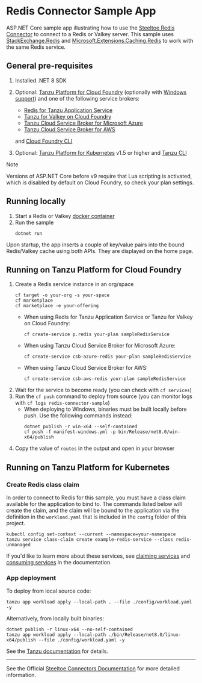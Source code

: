 # Redis Connector Sample App

ASP.NET Core sample app illustrating how to use the [Steeltoe Redis Connector](https://docs.steeltoe.io/api/v4/connectors/redis.html)
to connect to a Redis or Valkey server.
This sample uses [StackExchange.Redis](https://www.nuget.org/packages/StackExchange.Redis) and
[Microsoft.Extensions.Caching.Redis](https://www.nuget.org/packages/StackExchange.Redis) to work with the same Redis service.

## General pre-requisites

1. Installed .NET 8 SDK
1. Optional: [Tanzu Platform for Cloud Foundry](https://techdocs.broadcom.com/us/en/vmware-tanzu/platform/tanzu-platform-for-cloud-foundry/10-0/tpcf/concepts-overview.html)
   (optionally with [Windows support](https://techdocs.broadcom.com/us/en/vmware-tanzu/platform/tanzu-platform-for-cloud-foundry/10-0/tpcf/toc-tasw-install-index.html))
   and one of the following service brokers:

   - [Redis for Tanzu Application Service](https://techdocs.broadcom.com/us/en/vmware-tanzu/data-solutions/redis-for-tanzu-application-service/3-5/redis-for-tas/index.html)
   - [Tanzu for Valkey on Cloud Foundry](https://techdocs.broadcom.com/us/en/vmware-tanzu/data-solutions/tanzu-for-valkey-on-cloud-foundry/4-0/valkey-on-cf/index.html)
   - [Tanzu Cloud Service Broker for Microsoft Azure](https://techdocs.broadcom.com/us/en/vmware-tanzu/platform-services/tanzu-cloud-service-broker-for-microsoft-azure/1-13/csb-azure/reference-azure-redis.html)
   - [Tanzu Cloud Service Broker for AWS](https://techdocs.broadcom.com/us/en/vmware-tanzu/platform-services/tanzu-cloud-service-broker-for-aws/1-14/csb-aws/reference-aws-redis.html)

   and [Cloud Foundry CLI](https://github.com/cloudfoundry/cli)
1. Optional: [Tanzu Platform for Kubernetes](https://techdocs.broadcom.com/us/en/vmware-tanzu/standalone-components/tanzu-application-platform/1-12/tap/overview.html) v1.5 or higher
   and [Tanzu CLI](https://techdocs.broadcom.com/us/en/vmware-tanzu/standalone-components/tanzu-application-platform/1-12/tap/install-tanzu-cli.html)

> [!NOTE]
> Versions of ASP.NET Core before v9 require that Lua scripting is activated, which is disabled by default on Cloud Foundry, so check your plan settings.

## Running locally

1. Start a Redis or Valkey [docker container](https://github.com/SteeltoeOSS/Samples/blob/main/CommonTasks.md)
1. Run the sample
   ```shell
   dotnet run
   ```

Upon startup, the app inserts a couple of key/value pairs into the bound Redis/Valkey cache using both APIs. They are displayed on the home page.

## Running on Tanzu Platform for Cloud Foundry

1. Create a Redis service instance in an org/space
   ```shell
   cf target -o your-org -s your-space
   cf marketplace
   cf marketplace -e your-offering
   ```
   - When using Redis for Tanzu Application Service or Tanzu for Valkey on Cloud Foundry:
     ```shell
     cf create-service p.redis your-plan sampleRedisService
     ```
   - When using Tanzu Cloud Service Broker for Microsoft Azure:
     ```shell
     cf create-service csb-azure-redis your-plan sampleRedisService
     ```
   - When using Tanzu Cloud Service Broker for AWS:
     ```shell
     cf create-service csb-aws-redis your-plan sampleRedisService
     ```
1. Wait for the service to become ready (you can check with `cf services`)
1. Run the `cf push` command to deploy from source (you can monitor logs with `cf logs redis-connector-sample`)
   - When deploying to Windows, binaries must be built locally before push. Use the following commands instead:
     ```shell
     dotnet publish -r win-x64 --self-contained
     cf push -f manifest-windows.yml -p bin/Release/net8.0/win-x64/publish
     ```
1. Copy the value of `routes` in the output and open in your browser

## Running on Tanzu Platform for Kubernetes

### Create Redis class claim

In order to connect to Redis for this sample, you must have a class claim available for the application to bind to.
The commands listed below will create the claim, and the claim will be bound to the application via the definition
in the `workload.yaml` that is included in the `config` folder of this project.

```shell
kubectl config set-context --current --namespace=your-namespace
tanzu service class-claim create example-redis-service --class redis-unmanaged
```

If you'd like to learn more about these services, see [claiming services](https://techdocs.broadcom.com/us/en/vmware-tanzu/standalone-components/tanzu-application-platform/1-12/tap/getting-started-claim-services.html)
and [consuming services](https://techdocs.broadcom.com/us/en/vmware-tanzu/standalone-components/tanzu-application-platform/1-12/tap/getting-started-consume-services.html) in the documentation.

### App deployment

To deploy from local source code:
```shell
tanzu app workload apply --local-path . --file ./config/workload.yaml -y
```

Alternatively, from locally built binaries:
```shell
dotnet publish -r linux-x64 --no-self-contained
tanzu app workload apply --local-path ./bin/Release/net8.0/linux-x64/publish --file ./config/workload.yaml -y
```

See the [Tanzu documentation](https://techdocs.broadcom.com/us/en/vmware-tanzu/standalone-components/tanzu-application-platform/1-12/tap/getting-started-deploy-first-app.html) for details.

---

See the Official [Steeltoe Connectors Documentation](https://docs.steeltoe.io/api/v4/connectors/) for more detailed information.
